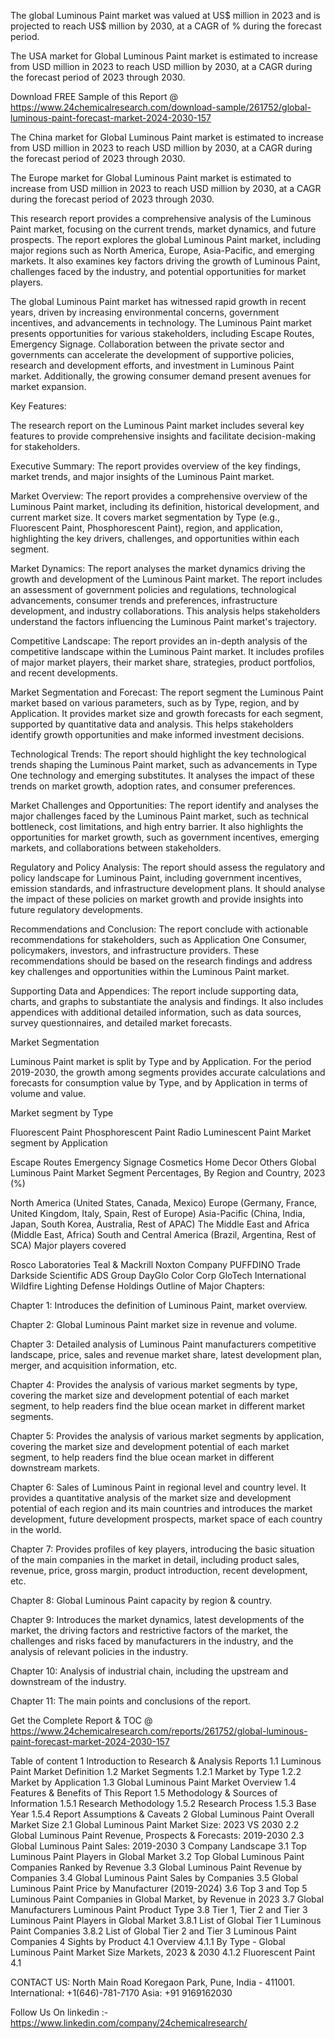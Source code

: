 The global Luminous Paint market was valued at US$ million in 2023 and is projected to reach US$ million by 2030, at a CAGR of % during the forecast period.

The USA market for Global Luminous Paint market is estimated to increase from USD million in 2023 to reach USD million by 2030, at a CAGR during the forecast period of 2023 through 2030.

Download FREE Sample of this Report @ https://www.24chemicalresearch.com/download-sample/261752/global-luminous-paint-forecast-market-2024-2030-157

The China market for Global Luminous Paint market is estimated to increase from USD million in 2023 to reach USD million by 2030, at a CAGR during the forecast period of 2023 through 2030.

The Europe market for Global Luminous Paint market is estimated to increase from USD million in 2023 to reach USD million by 2030, at a CAGR during the forecast period of 2023 through 2030.

This research report provides a comprehensive analysis of the Luminous Paint market, focusing on the current trends, market dynamics, and future prospects. The report explores the global Luminous Paint market, including major regions such as North America, Europe, Asia-Pacific, and emerging markets. It also examines key factors driving the growth of Luminous Paint, challenges faced by the industry, and potential opportunities for market players.

The global Luminous Paint market has witnessed rapid growth in recent years, driven by increasing environmental concerns, government incentives, and advancements in technology. The Luminous Paint market presents opportunities for various stakeholders, including Escape Routes, Emergency Signage. Collaboration between the private sector and governments can accelerate the development of supportive policies, research and development efforts, and investment in Luminous Paint market. Additionally, the growing consumer demand present avenues for market expansion.

Key Features:

The research report on the Luminous Paint market includes several key features to provide comprehensive insights and facilitate decision-making for stakeholders.

Executive Summary: The report provides overview of the key findings, market trends, and major insights of the Luminous Paint market.

Market Overview: The report provides a comprehensive overview of the Luminous Paint market, including its definition, historical development, and current market size. It covers market segmentation by Type (e.g., Fluorescent Paint, Phosphorescent Paint), region, and application, highlighting the key drivers, challenges, and opportunities within each segment.

Market Dynamics: The report analyses the market dynamics driving the growth and development of the Luminous Paint market. The report includes an assessment of government policies and regulations, technological advancements, consumer trends and preferences, infrastructure development, and industry collaborations. This analysis helps stakeholders understand the factors influencing the Luminous Paint market's trajectory.

Competitive Landscape: The report provides an in-depth analysis of the competitive landscape within the Luminous Paint market. It includes profiles of major market players, their market share, strategies, product portfolios, and recent developments.

Market Segmentation and Forecast: The report segment the Luminous Paint market based on various parameters, such as by Type, region, and by Application. It provides market size and growth forecasts for each segment, supported by quantitative data and analysis. This helps stakeholders identify growth opportunities and make informed investment decisions.

Technological Trends: The report should highlight the key technological trends shaping the Luminous Paint market, such as advancements in Type One technology and emerging substitutes. It analyses the impact of these trends on market growth, adoption rates, and consumer preferences.

Market Challenges and Opportunities: The report identify and analyses the major challenges faced by the Luminous Paint market, such as technical bottleneck, cost limitations, and high entry barrier. It also highlights the opportunities for market growth, such as government incentives, emerging markets, and collaborations between stakeholders.

Regulatory and Policy Analysis: The report should assess the regulatory and policy landscape for Luminous Paint, including government incentives, emission standards, and infrastructure development plans. It should analyse the impact of these policies on market growth and provide insights into future regulatory developments.

Recommendations and Conclusion: The report conclude with actionable recommendations for stakeholders, such as Application One Consumer, policymakers, investors, and infrastructure providers. These recommendations should be based on the research findings and address key challenges and opportunities within the Luminous Paint market.

Supporting Data and Appendices: The report include supporting data, charts, and graphs to substantiate the analysis and findings. It also includes appendices with additional detailed information, such as data sources, survey questionnaires, and detailed market forecasts.

Market Segmentation

Luminous Paint market is split by Type and by Application. For the period 2019-2030, the growth among segments provides accurate calculations and forecasts for consumption value by Type, and by Application in terms of volume and value.

Market segment by Type

Fluorescent Paint
Phosphorescent Paint
Radio Luminescent Paint
Market segment by Application

Escape Routes
Emergency Signage
Cosmetics
Home Decor
Others
Global Luminous Paint Market Segment Percentages, By Region and Country, 2023 (%)

North America (United States, Canada, Mexico)
Europe (Germany, France, United Kingdom, Italy, Spain, Rest of Europe)
Asia-Pacific (China, India, Japan, South Korea, Australia, Rest of APAC)
The Middle East and Africa (Middle East, Africa)
South and Central America (Brazil, Argentina, Rest of SCA)
Major players covered

Rosco Laboratories
Teal & Mackrill
Noxton Company
PUFFDINO Trade
Darkside Scientific
ADS Group
DayGlo Color Corp
GloTech International
Wildfire Lighting
Defense Holdings
Outline of Major Chapters:

Chapter 1: Introduces the definition of Luminous Paint, market overview.

Chapter 2: Global Luminous Paint market size in revenue and volume.

Chapter 3: Detailed analysis of Luminous Paint manufacturers competitive landscape, price, sales and revenue market share, latest development plan, merger, and acquisition information, etc.

Chapter 4: Provides the analysis of various market segments by type, covering the market size and development potential of each market segment, to help readers find the blue ocean market in different market segments.

Chapter 5: Provides the analysis of various market segments by application, covering the market size and development potential of each market segment, to help readers find the blue ocean market in different downstream markets.

Chapter 6: Sales of Luminous Paint in regional level and country level. It provides a quantitative analysis of the market size and development potential of each region and its main countries and introduces the market development, future development prospects, market space of each country in the world.

Chapter 7: Provides profiles of key players, introducing the basic situation of the main companies in the market in detail, including product sales, revenue, price, gross margin, product introduction, recent development, etc.

Chapter 8: Global Luminous Paint capacity by region & country.

Chapter 9: Introduces the market dynamics, latest developments of the market, the driving factors and restrictive factors of the market, the challenges and risks faced by manufacturers in the industry, and the analysis of relevant policies in the industry.

Chapter 10: Analysis of industrial chain, including the upstream and downstream of the industry.

Chapter 11: The main points and conclusions of the report.

Get the Complete Report & TOC @ https://www.24chemicalresearch.com/reports/261752/global-luminous-paint-forecast-market-2024-2030-157

Table of content
1 Introduction to Research & Analysis Reports
1.1 Luminous Paint Market Definition
1.2 Market Segments
1.2.1 Market by Type
1.2.2 Market by Application
1.3 Global Luminous Paint Market Overview
1.4 Features & Benefits of This Report
1.5 Methodology & Sources of Information
1.5.1 Research Methodology
1.5.2 Research Process
1.5.3 Base Year
1.5.4 Report Assumptions & Caveats
2 Global Luminous Paint Overall Market Size
2.1 Global Luminous Paint Market Size: 2023 VS 2030
2.2 Global Luminous Paint Revenue, Prospects & Forecasts: 2019-2030
2.3 Global Luminous Paint Sales: 2019-2030
3 Company Landscape
3.1 Top Luminous Paint Players in Global Market
3.2 Top Global Luminous Paint Companies Ranked by Revenue
3.3 Global Luminous Paint Revenue by Companies
3.4 Global Luminous Paint Sales by Companies
3.5 Global Luminous Paint Price by Manufacturer (2019-2024)
3.6 Top 3 and Top 5 Luminous Paint Companies in Global Market, by Revenue in 2023
3.7 Global Manufacturers Luminous Paint Product Type
3.8 Tier 1, Tier 2 and Tier 3 Luminous Paint Players in Global Market
3.8.1 List of Global Tier 1 Luminous Paint Companies
3.8.2 List of Global Tier 2 and Tier 3 Luminous Paint Companies
4 Sights by Product
4.1 Overview
4.1.1 By Type - Global Luminous Paint Market Size Markets, 2023 & 2030
4.1.2 Fluorescent Paint
4.1

CONTACT US:
North Main Road Koregaon Park, Pune, India - 411001.
International: +1(646)-781-7170
Asia: +91 9169162030

Follow Us On linkedin :- https://www.linkedin.com/company/24chemicalresearch/
